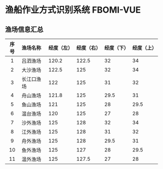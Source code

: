 # 渔船作业方式识别系统 FBOMI-VUE

## 渔场信息汇总

序号 | 渔场名称 | 经度（左） | 经度（右） | 经度（下） | 经度（上）
:-: | :- | :- | :- | :- | :-
1 | 吕泗渔场 | 120.2 | 122.5 | 32 | 34
2 | 大沙渔场 | 122.5 | 125 | 32 | 34
3 | 长江口渔场 | 122 | 125 | 31 | 32
4 | 舟山渔场 | 121.8 | 125 | 29.5 | 31
5 | 鱼山渔场 | 121 | 125 | 28 | 29.5
6 | 温台渔场 | 120 | 125 | 27 | 28
7 | 沙外渔场 | 125 | 128 | 32 | 34
8 | 江外渔场 | 125 | 128 | 31 | 32
9 | 舟外渔场 | 125 | 128 | 29.5 | 31
10 | 鱼外渔场 | 125 | 127 | 28 | 29.5
11 | 温外渔场 | 125 | 127.5 | 27 | 28
